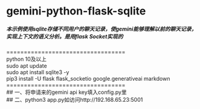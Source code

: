 # gemini-python-flask-sqlite
<h5>本示例使用sqlite存储不同用户的聊天记录，使gemini能够理解以前的聊天记录，实现上下文的语义分析。是用flask Socket实现的</h5>
==================================<br>
python 10及以上<br>
sudo apt update<br>
sudo apt install sqlite3 -y<br>
pip3 install -U flask flask_socketio google.generativeai markdown<br>
==================================<br>
## 一、将申请来的gemini api key填入config.py里<br>
## 二、python3 app.py如访问http://192.168.65.23:5001
